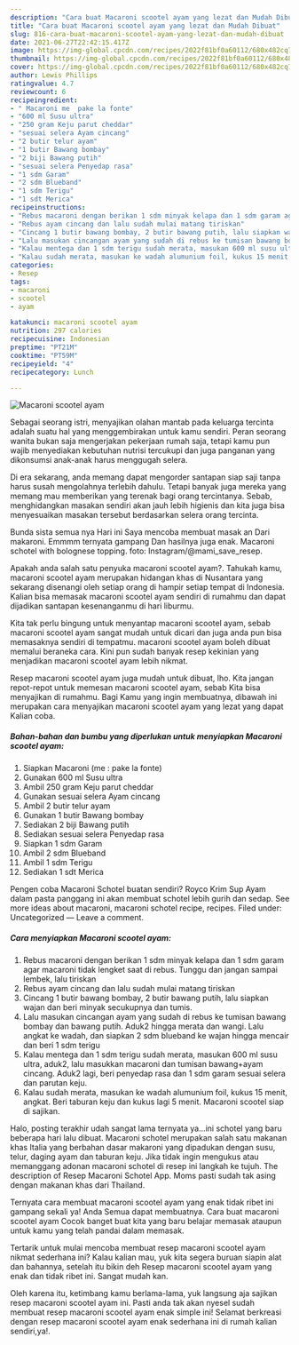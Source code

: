 ```yaml
---
description: "Cara buat Macaroni scootel ayam yang lezat dan Mudah Dibuat"
title: "Cara buat Macaroni scootel ayam yang lezat dan Mudah Dibuat"
slug: 816-cara-buat-macaroni-scootel-ayam-yang-lezat-dan-mudah-dibuat
date: 2021-06-27T22:42:15.417Z
image: https://img-global.cpcdn.com/recipes/2022f81bf0a60112/680x482cq70/macaroni-scootel-ayam-foto-resep-utama.jpg
thumbnail: https://img-global.cpcdn.com/recipes/2022f81bf0a60112/680x482cq70/macaroni-scootel-ayam-foto-resep-utama.jpg
cover: https://img-global.cpcdn.com/recipes/2022f81bf0a60112/680x482cq70/macaroni-scootel-ayam-foto-resep-utama.jpg
author: Lewis Phillips
ratingvalue: 4.7
reviewcount: 6
recipeingredient:
- " Macaroni me  pake la fonte"
- "600 ml Susu ultra"
- "250 gram Keju parut cheddar"
- "sesuai selera Ayam cincang"
- "2 butir telur ayam"
- "1 butir Bawang bombay"
- "2 biji Bawang putih"
- "sesuai selera Penyedap rasa"
- "1 sdm Garam"
- "2 sdm Blueband"
- "1 sdm Terigu"
- "1 sdt Merica"
recipeinstructions:
- "Rebus macaroni dengan berikan 1 sdm minyak kelapa dan 1 sdm garam agar macaroni tidak lengket saat di rebus. Tunggu dan jangan sampai lembek, lalu tiriskan"
- "Rebus ayam cincang dan lalu sudah mulai matang tiriskan"
- "Cincang 1 butir bawang bombay, 2 butir bawang putih, lalu siapkan wajan dan beri minyak secukupnya dan tumis."
- "Lalu masukan cincangan ayam yang sudah di rebus ke tumisan bawang bombay dan bawang putih. Aduk2 hingga merata dan wangi. Lalu angkat ke wadah, dan siapkan 2 sdm blueband ke wajan hingga mencair dan beri 1 sdm terigu"
- "Kalau mentega dan 1 sdm terigu sudah merata, masukan 600 ml susu ultra, aduk2, lalu masukkan macaroni dan tumisan bawang+ayam cincang. Aduk2 lagi, beri penyedap rasa dan 1 sdm garam sesuai selera dan parutan keju."
- "Kalau sudah merata, masukan ke wadah alumunium foil, kukus 15 menit, angkat. Beri taburan keju dan kukus lagi 5 menit. Macaroni scootel siap di sajikan."
categories:
- Resep
tags:
- macaroni
- scootel
- ayam

katakunci: macaroni scootel ayam 
nutrition: 297 calories
recipecuisine: Indonesian
preptime: "PT21M"
cooktime: "PT59M"
recipeyield: "4"
recipecategory: Lunch

---
```



![Macaroni scootel ayam](https://img-global.cpcdn.com/recipes/2022f81bf0a60112/680x482cq70/macaroni-scootel-ayam-foto-resep-utama.jpg)

Sebagai seorang istri, menyajikan olahan mantab pada keluarga tercinta adalah suatu hal yang menggembirakan untuk kamu sendiri. Peran seorang  wanita bukan saja mengerjakan pekerjaan rumah saja, tetapi kamu pun wajib menyediakan kebutuhan nutrisi tercukupi dan juga panganan yang dikonsumsi anak-anak harus menggugah selera.

Di era  sekarang, anda memang dapat mengorder santapan siap saji tanpa harus susah mengolahnya terlebih dahulu. Tetapi banyak juga mereka yang memang mau memberikan yang terenak bagi orang tercintanya. Sebab, menghidangkan masakan sendiri akan jauh lebih higienis dan kita juga bisa menyesuaikan masakan tersebut berdasarkan selera orang tercinta. 

Bunda sista semua nya Hari ini Saya mencoba membuat masak an Dari makaroni. Emmmm ternyata gampang Dan hasilnya juga enak. Macaroni schotel with bolognese topping. foto: Instagram/@mami_save_resep.

Apakah anda salah satu penyuka macaroni scootel ayam?. Tahukah kamu, macaroni scootel ayam merupakan hidangan khas di Nusantara yang sekarang disenangi oleh setiap orang di hampir setiap tempat di Indonesia. Kalian bisa memasak macaroni scootel ayam sendiri di rumahmu dan dapat dijadikan santapan kesenanganmu di hari liburmu.

Kita tak perlu bingung untuk menyantap macaroni scootel ayam, sebab macaroni scootel ayam sangat mudah untuk dicari dan juga anda pun bisa memasaknya sendiri di tempatmu. macaroni scootel ayam boleh dibuat memalui beraneka cara. Kini pun sudah banyak resep kekinian yang menjadikan macaroni scootel ayam lebih nikmat.

Resep macaroni scootel ayam juga mudah untuk dibuat, lho. Kita jangan repot-repot untuk memesan macaroni scootel ayam, sebab Kita bisa menyajikan di rumahmu. Bagi Kamu yang ingin membuatnya, dibawah ini merupakan cara menyajikan macaroni scootel ayam yang lezat yang dapat Kalian coba.

<!--inarticleads1-->

##### Bahan-bahan dan bumbu yang diperlukan untuk menyiapkan Macaroni scootel ayam:

1. Siapkan  Macaroni (me : pake la fonte)
1. Gunakan 600 ml Susu ultra
1. Ambil 250 gram Keju parut cheddar
1. Gunakan sesuai selera Ayam cincang
1. Ambil 2 butir telur ayam
1. Gunakan 1 butir Bawang bombay
1. Sediakan 2 biji Bawang putih
1. Sediakan sesuai selera Penyedap rasa
1. Siapkan 1 sdm Garam
1. Ambil 2 sdm Blueband
1. Ambil 1 sdm Terigu
1. Sediakan 1 sdt Merica


Pengen coba Macaroni Schotel buatan sendiri? Royco Krim Sup Ayam dalam pasta panggang ini akan membuat schotel lebih gurih dan sedap. See more ideas about macaroni, macaroni schotel recipe, recipes. Filed under: Uncategorized — Leave a comment. 

<!--inarticleads2-->

##### Cara menyiapkan Macaroni scootel ayam:

1. Rebus macaroni dengan berikan 1 sdm minyak kelapa dan 1 sdm garam agar macaroni tidak lengket saat di rebus. Tunggu dan jangan sampai lembek, lalu tiriskan
1. Rebus ayam cincang dan lalu sudah mulai matang tiriskan
1. Cincang 1 butir bawang bombay, 2 butir bawang putih, lalu siapkan wajan dan beri minyak secukupnya dan tumis.
1. Lalu masukan cincangan ayam yang sudah di rebus ke tumisan bawang bombay dan bawang putih. Aduk2 hingga merata dan wangi. Lalu angkat ke wadah, dan siapkan 2 sdm blueband ke wajan hingga mencair dan beri 1 sdm terigu
1. Kalau mentega dan 1 sdm terigu sudah merata, masukan 600 ml susu ultra, aduk2, lalu masukkan macaroni dan tumisan bawang+ayam cincang. Aduk2 lagi, beri penyedap rasa dan 1 sdm garam sesuai selera dan parutan keju.
1. Kalau sudah merata, masukan ke wadah alumunium foil, kukus 15 menit, angkat. Beri taburan keju dan kukus lagi 5 menit. Macaroni scootel siap di sajikan.


Halo, posting terakhir udah sangat lama ternyata ya…ini schotel yang baru beberapa hari lalu dibuat. Macaroni schotel merupakan salah satu makanan khas Italia yang berbahan dasar makaroni yang dipadukan dengan susu, telur, daging ayam dan taburan keju. Jika tidak ingin mengukus atau memanggang adonan macaroni schotel di resep ini langkah ke tujuh. The description of Resep Macaroni Schotel App. Moms pasti sudah tak asing dengan makanan khas dari Thailand. 

Ternyata cara membuat macaroni scootel ayam yang enak tidak ribet ini gampang sekali ya! Anda Semua dapat membuatnya. Cara buat macaroni scootel ayam Cocok banget buat kita yang baru belajar memasak ataupun untuk kamu yang telah pandai dalam memasak.

Tertarik untuk mulai mencoba membuat resep macaroni scootel ayam nikmat sederhana ini? Kalau kalian mau, yuk kita segera buruan siapin alat dan bahannya, setelah itu bikin deh Resep macaroni scootel ayam yang enak dan tidak ribet ini. Sangat mudah kan. 

Oleh karena itu, ketimbang kamu berlama-lama, yuk langsung aja sajikan resep macaroni scootel ayam ini. Pasti anda tak akan nyesel sudah membuat resep macaroni scootel ayam enak simple ini! Selamat berkreasi dengan resep macaroni scootel ayam enak sederhana ini di rumah kalian sendiri,ya!.

